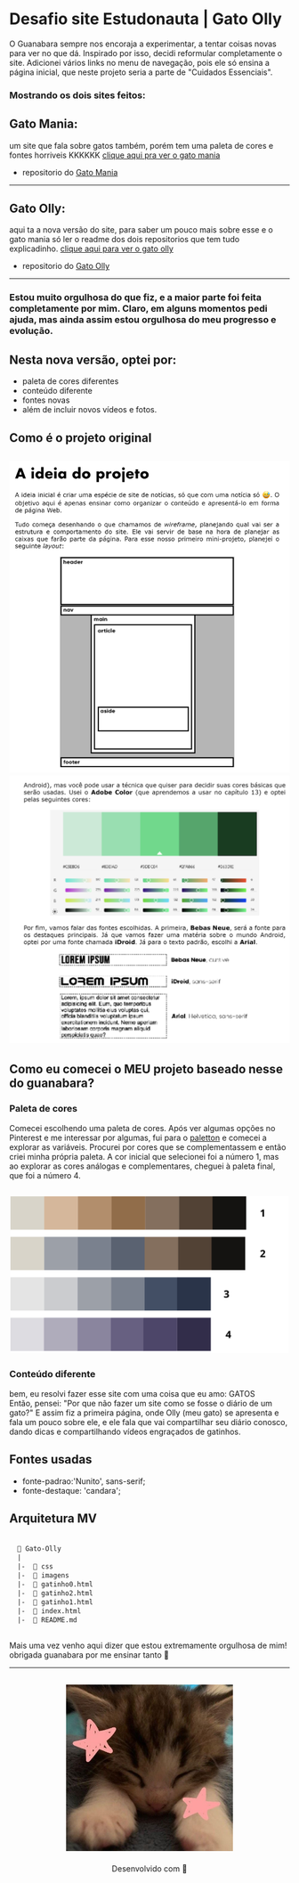 # Desafio site Estudonauta | Gato Olly 

O Guanabara sempre nos encoraja a experimentar, a tentar coisas novas para ver no que dá. Inspirado por isso, decidi reformular completamente o site. Adicionei vários links no menu de navegação, pois ele só ensina a página inicial, que neste projeto seria a parte de "Cuidados Essenciais".

### Mostrando os dois sites feitos:

## Gato Mania:
 um site que fala sobre gatos também, porém tem uma paleta de cores e fontes horriveis KKKKKK [clique aqui pra ver o gato mania](https://gatomania.netlify.app/) 

 - repositorio do [Gato Mania](https://github.com/Glssv/Site-GatoMania)

---

## Gato Olly:
aqui ta a nova versão do site, para saber um pouco mais sobre esse e o gato mania só ler o readme dos dois repositorios que tem tudo explicadinho. [clique aqui para ver o gato olly](https://gato-olly.netlify.app/)

- repositorio do [Gato Olly](https://github.com/Glssv/Gato-Olly)

---
### Estou muito orgulhosa do que fiz, e a maior parte foi feita completamente por mim. Claro, em alguns momentos pedi ajuda, mas ainda assim estou orgulhosa do meu progresso e evolução.

## Nesta nova versão, optei por:
- paleta de cores diferentes  
- conteúdo diferente
- fontes novas
- além de incluir novos vídeos e fotos.

## Como é o projeto original
<h2 align="center">
  <img src="imagens/ideia do projeto.png" width="600">
  <img src="imagens/projeto.png" width="600">
</h2>

## Como eu comecei o MEU projeto baseado nesse do guanabara?

### Paleta de cores

Comecei escolhendo uma paleta de cores. Após ver algumas opções no Pinterest e me interessar por algumas, fui para o [paletton](https://paletton.com/#uid=1000u0kllllaFw0g0qFqFg0w0aF) e comecei a explorar as variáveis. Procurei por cores que se complementassem e então criei minha própria paleta. A cor inicial que selecionei foi a número 1, mas ao explorar as cores análogas e complementares, cheguei à paleta final, que foi a número 4.

<h2 align="center">
  <img src="imagens/paleta de cores.png" width="500">
</h2>

### Conteúdo diferente 
bem, eu resolvi fazer esse site com uma coisa que eu amo: GATOS <br>
Então, pensei: "Por que não fazer um site como se fosse o diário de um gato?" E assim fiz a primeira página, onde Olly (meu gato) se apresenta e fala um pouco sobre ele, e ele fala que vai compartilhar seu diário conosco, dando dicas e compartilhando vídeos engraçados de gatinhos.

## Fontes usadas
 - fonte-padrao:'Nunito', sans-serif;
 - fonte-destaque: 'candara';

## Arquitetura MV
```

  📁 Gato-Olly
  |       
  |-  📁 css
  |-  📁 imagens       
  |-  📄 gatinho0.html
  |-  📄 gatinho2.html
  |-  📄 gatinho1.html
  |-  📄 index.html   
  |-  📄 README.md 
 

  ```

Mais uma vez venho aqui dizer que estou extremamente orgulhosa de mim! obrigada guanabara por me ensinar tanto 🧡

---

<h2 align="center">
  <img src="imagens/catzinho.jpg" width="300">
</h2>
<p align="center">
Desenvolvido com 🧡
</p>